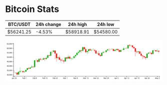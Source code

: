 # Bitcoin Stats

BTC/USDT|24h change|24h high|24h low|
|---|---|---|---|
|$56241.25|-4.53%|$58918.91|$54580.00|

<img src="./chart.svg">
